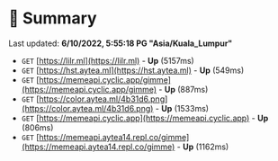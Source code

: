 # 📖 Summary
Last updated: **6/10/2022, 5:55:18 PG "Asia/Kuala_Lumpur"**

- `GET` [https://lilr.ml](https://lilr.ml) - **Up** (5157ms)
- `GET` [https://hst.aytea.ml](https://hst.aytea.ml) - **Up** (549ms)
- `GET` [https://memeapi.cyclic.app/gimme](https://memeapi.cyclic.app/gimme) - **Up** (887ms)
- `GET` [https://color.aytea.ml/4b31d6.png](https://color.aytea.ml/4b31d6.png) - **Up** (1533ms)
- `GET` [https://memeapi.cyclic.app](https://memeapi.cyclic.app) - **Up** (806ms)
- `GET` [https://memeapi.aytea14.repl.co/gimme](https://memeapi.aytea14.repl.co/gimme) - **Up** (1162ms)

